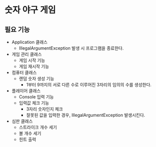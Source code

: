 # 숫자 야구 게임
## 필요 기능
* Application 클래스
  * IllegalArgumentException 발생 시 프로그램을 종료한다.
* 게임 관리 클래스
  * 게임 시작 기능
  * 게임 재시작 기능
* 컴퓨터 클래스
  * 랜덤 숫자 생성 기능
    * 1부터 9까지의 서로 다른 수로 이루어진 3자리의 임의의 수를 생성한다.
* 플레이어 클래스
  * Console 입력 기능
  * 입력값 체크 기능
    * 3자리 숫자인지 체크
    * 잘못된 값을 입력한 경우, IllegalArgumentException 발생시킨다.
* 심판 클래스
  * 스트라이크 개수 세기
  * 볼 개수 세기
  * 힌트 출력